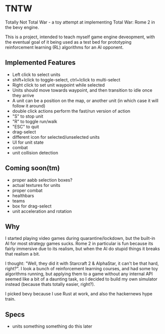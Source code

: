 # TNTW

Totally Not Total War - a toy attempt at implementing Total War: Rome 2 in the bevy engine.

This is a project, intended to teach myself game engine deveopment, with the eventual goal
of it being used as a test bed for prototyping reinforcement learning (RL) algorithms for
an AI opponent.

## Implemented Features

- Left click to select units
- shift+lclick to toggle-select, ctrl+lclick to multi-select
- Right click to set unit waypoint while selected
- Units should move towards waypoint, and then transition to idle once they arrive
- A unit can be a position on the map, or another unit (in which case it will follow it around)
- double click actions perform the fast/run version of action
- "S" to stop unit
- "R" to toggle run/walk
- "ESC" to quit
- drag-select
- different icon for selected/unselected units
- UI for unit state
- combat
- unit collision detection

## Coming soon(tm)

- proper aabb selection boxes?
- actual textures for units
- proper combat
- healthbars
- teams
- box for drag-select
- unit acceleration and rotation

## Why

I started playing video games during quarantine/lockdown, but the built-in AI for most strategy games sucks.
Rome 2 in particular is fun because its fairly immersive due to its realism, but when the AI do stupid things it
breaks that realism a bit.

I thought: "Well, they did it with Starcraft 2 & AlphaStar, it can't be that hard, right?". I look a bunch of reinforcement
learning courses, and had some toy algorithms running, but applying them to a game without any internal API seemed
like a bit of a daunting task, so I decided to build my own simulator instead (because thats totally easier, right?).

I picked bevy because I use Rust at work, and also the hackernews hype train.


## Specs

- units something something do this later 

